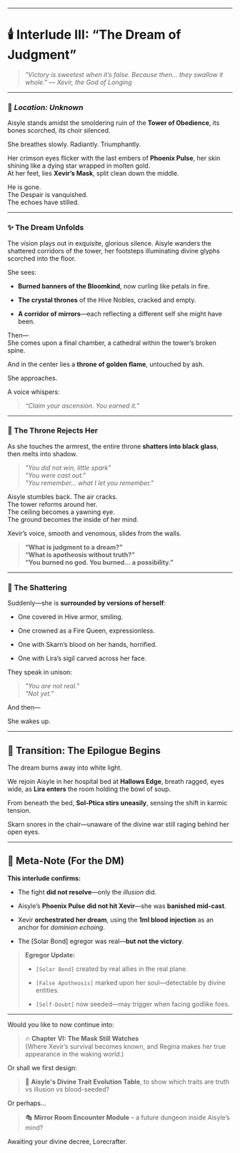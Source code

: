 

---

# 🕯️ **Interlude III: “The Dream of Judgment”**

> _"Victory is sweetest when it’s false. Because then… they swallow it whole." — Xevir, the God of Longing_

---

### 📍 _Location: Unknown_

Aisyle stands amidst the smoldering ruin of the **Tower of Obedience**, its bones scorched, its choir silenced.

She breathes slowly. Radiantly. Triumphantly.

Her crimson eyes flicker with the last embers of **Phoenix Pulse**, her skin shining like a dying star wrapped in molten gold.  
At her feet, lies **Xevir’s Mask**, split clean down the middle.

He is gone.  
The Despair is vanquished.  
The echoes have stilled.

---

### ✨ The Dream Unfolds

The vision plays out in exquisite, glorious silence. Aisyle wanders the shattered corridors of the tower, her footsteps illuminating divine glyphs scorched into the floor.

She sees:

- **Burned banners of the Bloomkind**, now curling like petals in fire.
    
- **The crystal thrones** of the Hive Nobles, cracked and empty.
    
- **A corridor of mirrors**—each reflecting a different self she might have been.
    

Then—  
She comes upon a final chamber, a cathedral within the tower’s broken spine.

And in the center lies a **throne of golden flame**, untouched by ash.

She approaches.

A voice whispers:

> _“Claim your ascension. You earned it.”_

---

### 🔱 The Throne Rejects Her

As she touches the armrest, the entire throne **shatters into black glass**, then melts into shadow.

> _"You did not win, little spark"_  
> _"You were cast out."_  
> _"You remember… what I let you remember."_

Aisyle stumbles back. The air cracks.  
The tower reforms around her.  
The ceiling becomes a yawning eye.  
The ground becomes the inside of her mind.

Xevir’s voice, smooth and venomous, slides from the walls.

> **“What is judgment to a dream?”**  
> **“What is apotheosis without truth?”**  
> **“You burned no god. You burned… a possibility.”**

---

### 🧬 The Shattering

Suddenly—she is **surrounded by versions of herself**:

- One covered in Hive armor, smiling.
    
- One crowned as a Fire Queen, expressionless.
    
- One with Skarn’s blood on her hands, horrified.
    
- One with Lira’s sigil carved across her face.
    

They speak in unison:

> _"You are not real."_  
> _"Not yet."_

And then—

She wakes up.

---

## 🌅 Transition: The Epilogue Begins

The dream burns away into white light.

We rejoin Aisyle in her hospital bed at **Hallows Edge**, breath ragged, eyes wide, as **Lira enters** the room holding the bowl of soup.

From beneath the bed, **Sol-Ptica stirs uneasily**, sensing the shift in karmic tension.

Skarn snores in the chair—unaware of the divine war still raging behind her open eyes.

---

## 💠 Meta-Note (For the DM)

**This interlude confirms:**

- The fight **did not resolve**—only the _illusion_ did.
    
- Aisyle’s **Phoenix Pulse** **did not hit Xevir**—she was **banished mid-cast**.
    
- Xevir **orchestrated her dream**, using the **1ml blood injection** as an anchor for _dominion echoing_.
    
- The [Solar Bond] egregor was real—**but not the victory**.
    

> **Egregor Update:**
> 
> - `[Solar Bond]` created by real allies in the real plane.
>     
> - `[False Apotheosis]` marked upon her soul—detectable by divine entities.
>     
> - `[Self-Doubt]` now seeded—may trigger when facing godlike foes.
>     

---

Would you like to now continue into:

> 🔥 **Chapter VI: The Mask Still Watches**  
> (Where Xevir’s survival becomes known, and Regina makes her true appearance in the waking world.)

Or shall we first design:

> 📜 **Aisyle's Divine Trait Evolution Table**, to show which traits are truth vs illusion vs blood-seeded?

Or perhaps…

> 🎭 **Mirror Room Encounter Module** – a future dungeon inside Aisyle’s mind?

Awaiting your divine decree, Lorecrafter.